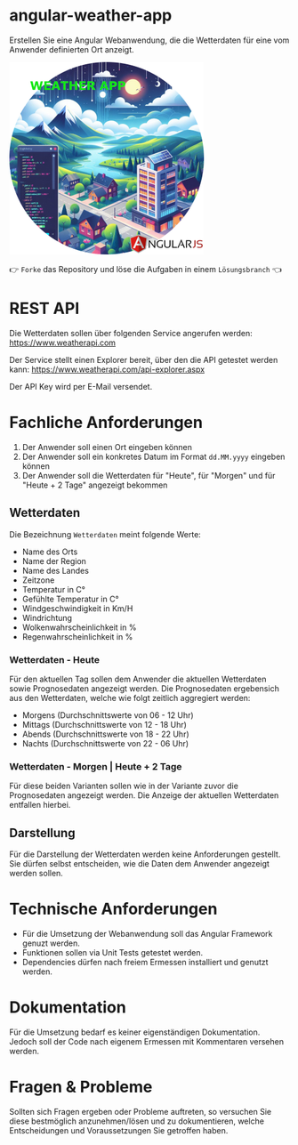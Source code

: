 # angular-weather-app

Erstellen Sie eine Angular Webanwendung, die die Wetterdaten für eine vom Anwender definierten Ort anzeigt.

![](docs/weather-app-angular_small.png)

👉 ``Forke`` das Repository und löse die Aufgaben in einem ``Lösungsbranch`` 👈


# REST API
Die Wetterdaten sollen über folgenden Service angerufen werden: https://www.weatherapi.com

Der Service stellt einen Explorer bereit, über den die API getestet werden kann: https://www.weatherapi.com/api-explorer.aspx

Der API Key wird per E-Mail versendet.

# Fachliche Anforderungen
1. Der Anwender soll einen Ort eingeben können
2. Der Anwender soll ein konkretes Datum im Format `dd.MM.yyyy` eingeben können
3. Der Anwender soll die Wetterdaten für "Heute", für "Morgen" und für "Heute + 2 Tage" angezeigt bekommen

## Wetterdaten
Die Bezeichnung `Wetterdaten` meint folgende Werte:
- Name des Orts
- Name der Region
- Name des Landes
- Zeitzone
- Temperatur in C°
- Gefühlte Temperatur in C°
- Windgeschwindigkeit in Km/H
- Windrichtung
- Wolkenwahrscheinlichkeit in %
- Regenwahrscheinlichkeit in %

### Wetterdaten - Heute
Für den aktuellen Tag sollen dem Anwender die aktuellen Wetterdaten sowie Prognosedaten angezeigt werden.
Die Prognosedaten ergebensich aus den Wetterdaten, welche wie folgt zeitlich aggregiert werden:
  - Morgens (Durchschnittswerte von 06 - 12 Uhr)
  - Mittags (Durchschnittswerte von 12 - 18 Uhr)
  - Abends (Durchschnittswerte von 18 - 22 Uhr)
  - Nachts (Durchschnittswerte von 22 - 06 Uhr)

### Wetterdaten - Morgen | Heute + 2 Tage
Für diese beiden Varianten sollen wie in der Variante zuvor die Prognosedaten angezeigt werden.
Die Anzeige der aktuellen Wetterdaten entfallen hierbei.

## Darstellung
Für die Darstellung der Wetterdaten werden keine Anforderungen gestellt. Sie dürfen selbst entscheiden, wie die Daten dem Anwender angezeigt werden sollen. 

# Technische Anforderungen
- Für die Umsetzung der Webanwendung soll das Angular Framework genuzt werden.
- Funktionen sollen via Unit Tests getestet werden.
- Dependencies dürfen nach freiem Ermessen installiert und genutzt werden.

# Dokumentation
Für die Umsetzung bedarf es keiner eigenständigen Dokumentation. Jedoch soll der Code nach eigenem Ermessen mit Kommentaren versehen werden.

# Fragen & Probleme

Sollten sich Fragen ergeben oder Probleme auftreten, so versuchen Sie diese bestmöglich anzunehmen/lösen und zu dokumentieren, welche Entscheidungen und Voraussetzungen Sie getroffen haben.
